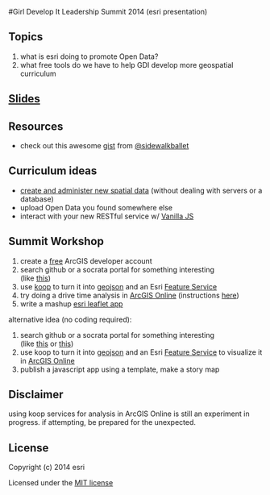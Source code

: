 #Girl Develop It Leadership Summit 2014 (esri presentation)

## Topics
1. what is esri doing to promote Open Data?
2. what free tools do we have to help GDI develop more geospatial curriculum

## [Slides](http://jgravois.github.io/gdi-esri/pres/index.html)

## Resources
* check out this awesome [gist](https://gist.github.com/sidewalkballet/60edc3408cbbcb6fb949) from [@sidewalkballet](https://github.com/sidewalkballet)

## Curriculum ideas
* [create and administer new spatial data](https://github.com/jgravois/gdi-esri/blob/master/new-data.pdf) (without dealing with servers or a database)
* upload Open Data you found somewhere else
* interact with your new RESTful service w/ [Vanilla JS](https://jgravois.github.io/gdi-esri/update-service.html)

## Summit Workshop
1. create a [free](https://developers.arcgis.com/en/sign-up/) ArcGIS developer account<br>
2. search github or a socrata portal for something interesting<br>
(like [this](https://github.com/jgravois/gdi-esri/blob/master/dc-schools.geojson))<br>
3. use [koop](http://whispering-temple-3513.herokuapp.com) to turn it into [geojson](http://whispering-temple-3513.herokuapp.com/github/jgravois/gdi-esri/dc-schools/) and an Esri [Feature Service](http://whispering-temple-3513.herokuapp.com/github/jgravois/gdi-esri/dc-schools/arcgis/rest/services/FeatureServer/0)<br>
4. try doing a drive time analysis in [ArcGIS Online](http://esrihack.maps.arcgis.com/home/webmap/viewer.html?webmap=0d3e85d946824ac783692a54b317e4a3) (instructions [here](http://doc.arcgis.com/en/arcgis-online/use-maps/use-analysis-tools.htm))<br>
5. write a mashup [esri leaflet app](http://jgravois.github.io/gdi-esri/demo.html)<br>

alternative idea (no coding required):<br>
1. search github or a socrata portal for something interesting<br>
(like [this](https://github.com/jgravois/gdi-esri/blob/master/dc-schools.geojson) or [this](https://github.com/lyzidiamond/catnews/blob/master/catnews.geojson))<br>
2. use koop to turn it into [geojson](http://koop.dc.esri.com/github/lyzidiamond/catnews/catnews) and an Esri [Feature Service](http://koop.dc.esri.com/github/lyzidiamond/catnews/catnews/featureserver/0) to visualize it in [ArcGIS Online](http://dcdev.maps.arcgis.com/home/webmap/viewer.html?webmap=c769cd262d944d868bb37759d4e78977)<br>
3. publish a javascript app using a template, make a story map


## Disclaimer
using koop services for analysis in ArcGIS Online is still an experiment in progress.  if attempting, be prepared for the unexpected.

## License

Copyright (c) 2014 esri

Licensed under the [MIT license](http://opensource.org/licenses/MIT)
